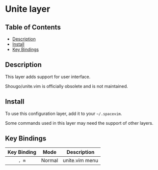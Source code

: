 # Unite layer

## Table of Contents

<!-- vim-markdown-toc GFM -->
* [Description](#description)
* [Install](#install)
* [Key Bindings](#key-bindings)

<!-- vim-markdown-toc -->

## Description

This layer adds support for user interface.

Shougo/unite.vim is officially obsolete and is not maintained.

## Install

To use this configuration layer, add it to your `~/.spacevim`.

Some commands used in this layer may need the support of other layers.

## Key Bindings

Key Binding        | Mode   | Description
:---:              | :---:  | :---:
<kbd>, m</kbd>     | Normal | unite.vim menu

